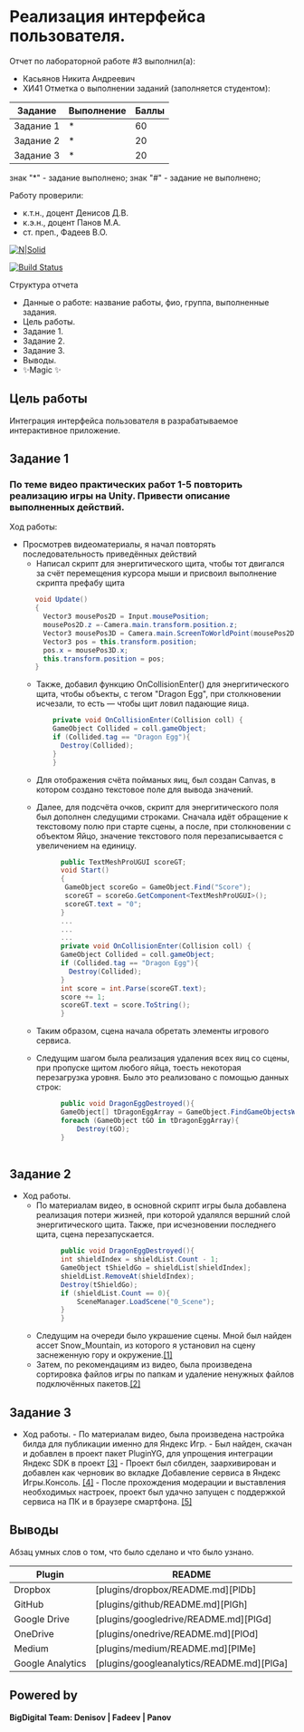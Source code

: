 # Реализация интерфейса пользователя.
Отчет по лабораторной работе #3 выполнил(а):
- Касьянов Никита Андреевич
- ХИ41
Отметка о выполнении заданий (заполняется студентом):

| Задание | Выполнение | Баллы |
| ------ | ------ | ------ |
| Задание 1 | * | 60 |
| Задание 2 | * | 20 |
| Задание 3 | * | 20 |

знак "*" - задание выполнено; знак "#" - задание не выполнено;

Работу проверили:
- к.т.н., доцент Денисов Д.В.
- к.э.н., доцент Панов М.А.
- ст. преп., Фадеев В.О.

[![N|Solid](https://cldup.com/dTxpPi9lDf.thumb.png)](https://nodesource.com/products/nsolid)

[![Build Status](https://travis-ci.org/joemccann/dillinger.svg?branch=master)](https://travis-ci.org/joemccann/dillinger)

Структура отчета

- Данные о работе: название работы, фио, группа, выполненные задания.
- Цель работы.
- Задание 1.
- Задание 2.
- Задание 3.
- Выводы.
- ✨Magic ✨

## Цель работы
Интеграция интерфейса пользователя в разрабатываемое интерактивное приложение.
## Задание 1
### По теме видео практических работ 1-5 повторить реализацию игры на Unity. Привести описание выполненных действий.
Ход работы:
  - Просмотрев видеоматериалы, я начал повторять последовательность приведённых действий
    - Написал скрипт для энергитического щита, чтобы тот двигался за счёт перемещения курсора мыши и присвоил выполнение скрипта префабу щита
     ```c#
        void Update()
        {
          Vector3 mousePos2D = Input.mousePosition;
          mousePos2D.z =-Camera.main.transform.position.z;
          Vector3 mousePos3D = Camera.main.ScreenToWorldPoint(mousePos2D);
          Vector3 pos = this.transform.position;
          pos.x = mousePos3D.x;
          this.transform.position = pos;
        }
     ```
    - Также, добавил функцию OnCollisionEnter() для энергитического щита, чтобы объекты, с тегом "Dragon Egg", при столкновении исчезали, то есть — чтобы щит ловил падающие яица.
        ```c#
            private void OnCollisionEnter(Collision coll) {
            GameObject Collided = coll.gameObject;
            if (Collided.tag == "Dragon Egg"){
              Destroy(Collided);
            }
            } 
       ```
    - Для отображения счёта пойманых яиц, был создан Canvas, в котором создано текстовое поле для вывода значений.
    - Далее, для подсчёта очков, скрипт для энергитического поля был дополнен следущими строками. Сначала идёт обращение к текстовому полю при старте сцены, а после, при столкновении с объектом Яйцо, значение текстового поля перезаписывается с увеличением на единицу.
      ```c#
            public TextMeshProUGUI scoreGT;
            void Start()
            {
             GameObject scoreGo = GameObject.Find("Score");
             scoreGT = scoreGo.GetComponent<TextMeshProUGUI>();
             scoreGT.text = "0";
            }
            ...
            ...
            ...
            private void OnCollisionEnter(Collision coll) {
            GameObject Collided = coll.gameObject;
            if (Collided.tag == "Dragon Egg"){
              Destroy(Collided);
            }
            int score = int.Parse(scoreGT.text);
            score += 1;
            scoreGT.text = score.ToString();
            }
       ```
    
    - Таким образом, сцена начала обретать элементы игрового сервиса.
    - Следущим шагом была реализация удаления всех яиц со сцены, при пропуске щитом любого яйца, тоесть некоторая перезагрузка уровня. Было это реализовано с помощью данных строк:
      ```c#
            public void DragonEggDestroyed(){
            GameObject[] tDragonEggArray = GameObject.FindGameObjectsWithTag("Dragon Egg");
            foreach (GameObject tGO in tDragonEggArray){
                Destroy(tGO);
            }
            
       ```
  
## Задание 2
  - Ход работы.
    - По материалам видео, в основной скрипт игры была добавлена реализация потери жизней, при которой удалялся вершний слой энергитического щита. Также, при исчезновении последнего щита, сцена перезапускается.
      ```c#
            public void DragonEggDestroyed(){
            int shieldIndex = shieldList.Count - 1;
            GameObject tShieldGo = shieldList[shieldIndex];
            shieldList.RemoveAt(shieldIndex);
            Destroy(tShieldGo);
            if (shieldList.Count == 0){
                SceneManager.LoadScene("0_Scene");
            }
            }
       ```
    - Следущим на очереди было украшение сцены. Мной был найден ассет Snow_Mountain, из которого я установил на сцену заснеженную гору и окружение.[[1]]()
    - Затем, по рекомендациям из видео, была произведена сортировка файлов игры по папкам и удаление ненужных файлов подключённых пакетов.[[2]]()

## Задание 3
   - Ход работы.
    - По материалам видео, была произведена настройка билда для публикации именно для Яндекс Игр.
    - Был найден, скачан и добавлен в проект пакет PluginYG, для упрощения интеграции Яндекс SDK в проект [[3]]()
    - Проект был сбилден, заархивирован и добавлен как черновик во вкладке Добавление сервиса в Яндекс Игры.Консоль. [[4]]()
    - После прохождения модерации и выставления необходимых настроек, проект был удачно запущен с поддержкой сервиса на ПК и в браузере смартфона. [[5]]() 


## Выводы

Абзац умных слов о том, что было сделано и что было узнано.

| Plugin | README |
| ------ | ------ |
| Dropbox | [plugins/dropbox/README.md][PlDb] |
| GitHub | [plugins/github/README.md][PlGh] |
| Google Drive | [plugins/googledrive/README.md][PlGd] |
| OneDrive | [plugins/onedrive/README.md][PlOd] |
| Medium | [plugins/medium/README.md][PlMe] |
| Google Analytics | [plugins/googleanalytics/README.md][PlGa] |

## Powered by

**BigDigital Team: Denisov | Fadeev | Panov**
